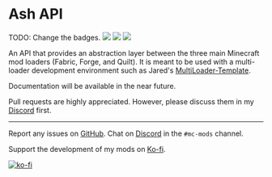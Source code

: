 # Ash API
TODO: Change the badges.
[![](http://cf.way2muchnoise.eu/full_838498_downloads.svg)](https://www.curseforge.com/minecraft/mc-mods/ash-api)
[![](https://img.shields.io/modrinth/dt/ash-api?logo=modrinth&style=flat)](https://www.modrinth.com/mod/ash-api)
[![](http://cf.way2muchnoise.eu/versions/838498.svg)](https://www.curseforge.com/minecraft/mc-mods/ash-api)

An API that provides an abstraction layer between the three main Minecraft mod loaders (Fabric, Forge, and Quilt). It is meant to be used with a multi-loader development environment such as Jared's [MultiLoader-Template](https://github.com/jaredlll08/MultiLoader-Template).

Documentation will be available in the near future.

Pull requests are highly appreciated. However, please discuss them in my [Discord](https://discord.gg/aUwZKagWh2) first.

---

Report any issues on [GitHub](https://github.com/Trikzon/ash-api/issues). Chat on [Discord](https://discord.gg/aUwZKagWh2) in the `#mc-mods` channel.

Support the development of my mods on [Ko-fi](https://ko-fi.com/X7X8D56YI).

[![ko-fi](https://ko-fi.com/img/githubbutton_sm.svg)](https://ko-fi.com/X7X8D56YI)
